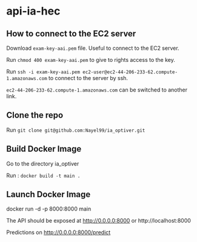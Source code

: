 # api-ia-hec

## How to connect to the EC2 server

Download `exam-key-aai.pem` file. Useful to connect to the EC2 server.

Run `chmod 400 exam-key-aai.pem` to give to rights access to the key.

Run `ssh -i exam-key-aai.pem ec2-user@ec2-44-206-233-62.compute-1.amazonaws.com` to connect to the server by ssh. 

`ec2-44-206-233-62.compute-1.amazonaws.com` can be switched to another link.

## Clone the repo

Run `git clone git@github.com:Nayel99/ia_optiver.git`

## Build Docker Image

Go to the directory ia_optiver

Run : `docker build -t main .`


## Launch Docker Image

docker run -d -p 8000:8000 main

The API should be exposed at http://0.0.0.0:8000 or http://localhost:8000

Predictions on http://0.0.0.0:8000/predict
